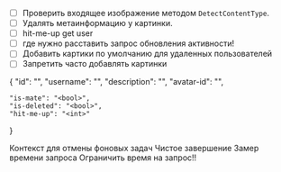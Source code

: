 - [ ] Проверить входящее изображение методом `DetectContentType`.
- [ ] Удалять метаинформацию у картинки.
- [ ] hit-me-up get user
- [ ] где нужно расставить запрос обновления активности!
- [ ] Добавить картики по умолчанию для удаленных пользователей
- [ ] Запретить часто добавлять картинки

{
    "id": "<id>",
    "username": "<string>",
    "description": "<string>",
    "avatar-id": "<id>",

    "is-mate": "<bool>",
    "is-deleted": "<bool>",
    "hit-me-up": "<int>"
}

Контекст для отмены фоновых задач
Чистое завершение
Замер времени запроса
Ограничить время на запрос!!